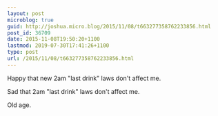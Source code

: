 ```yaml
---
layout: post
microblog: true
guid: http://joshua.micro.blog/2015/11/08/t663277358762233856.html
post_id: 36709
date: 2015-11-08T19:50:20+1100
lastmod: 2019-07-30T17:41:26+1100
type: post
url: /2015/11/08/t663277358762233856.html
---
```

Happy that new 2am "last drink" laws don't 
affect me.

Sad that 2am "last drink" laws don't affect me.

Old age.
